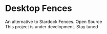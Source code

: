 # Desktop Fences
An alternative to Stardock Fences. Open Source<br>
This project is under development. Stay tuned
